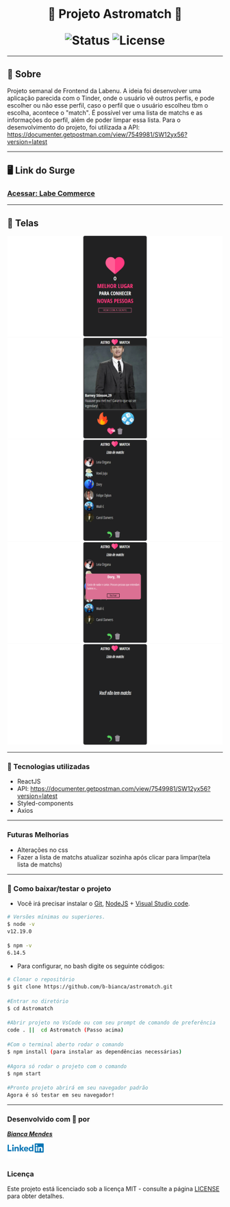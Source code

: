 <h1 align=center>

 💜 Projeto Astromatch 💜 <br>

<img src="https://camo.githubusercontent.com/a45bd10a7ea5a30b5665d9869b0ce1324fa90350/68747470733a2f2f696d672e736869656c64732e696f2f62616467652f7374617475732d6163746976652d737563636573732e737667" alt="Status" data-canonical-src="https://img.shields.io/badge/status-active-success.svg" style="max-width:100%;">
<img src="https://camo.githubusercontent.com/890acbdcb87868b382af9a4b1fac507b9659d9bf/68747470733a2f2f696d672e736869656c64732e696f2f62616467652f6c6963656e73652d4d49542d626c75652e737667" alt="License" data-canonical-src="https://img.shields.io/badge/license-MIT-blue.svg" style="max-width:100%;">
</h1>

---

## 📝️ Sobre
Projeto semanal de Frontend da Labenu. A ideia foi desenvolver uma aplicação parecida com o Tinder, onde o usuário vê outros perfis, e pode escolher ou não esse perfil, caso o perfil que o usuário escolheu tbm o escolha, acontece o "match". É possível ver uma lista de matchs e as informações do perfil, além de poder limpar essa lista.
Para o desenvolvimento do projeto, foi utilizada a API: <span>https://documenter.getpostman.com/view/7549981/SW12yx56?version=latest</span>

---

## 🖥 Link do Surge
<h3>
<a href="http://wacky-ground.surge.sh/" target="_blank">Acessar: Labe Commerce</a>
</h3>


---

## 🚀️ Telas

<img src="src/assets/imgReadMe/sreen1.png">
<img src="src/assets/imgReadMe/screen2.png">
<img src="src/assets/imgReadMe/screen3.png">
<img src="src/assets/imgReadMe/screen4.png">
<img src="src/assets/imgReadMe/screen5.png">


---

### 🚀️ Tecnologias utilizadas

- ReactJS
- API: <span>https://documenter.getpostman.com/view/7549981/SW12yx56?version=latest</span>
- Styled-components
- Axios

---

### Futuras Melhorias

- Alterações no css
- Fazer a lista de matchs atualizar sozinha após clicar para limpar(tela lista de matchs)

---

### 💾️ Como baixar/testar o projeto

- Você irá precisar instalar o [Git](https://git-scm.com/), [NodeJS](https://nodejs.org/pt-br/download/) + [Visual Studio code](https://code.visualstudio.com/).

```bash
# Versões mínimas ou superiores.
$ node -v
v12.19.0

$ npm -v
6.14.5
```

- Para configurar, no bash digite os seguinte códigos:

```bash
# Clonar o repositório
$ git clone https://github.com/b-bianca/astromatch.git

#Entrar no diretório
$ cd Astromatch

#Abrir projeto no VsCode ou com seu prompt de comando de preferência
code . ||  cd Astromatch (Passo acima) 

#Com o terminal aberto rodar o comando
$ npm install (para instalar as dependências necessárias)

#Agora só rodar o projeto com o comando
$ npm start

#Pronto projeto abrirá em seu navegador padrão
Agora é só testar em seu navegador!

```
---

### Desenvolvido com 💜 por

<a href="https://www.linkedin.com/in/bianca-cmendes/" target="_blank">***Bianca Mendes***</a>
<br/> 
<img src="src/assets/imgReadMe/Linkedin-Logo.png" width="86px">


### Licença

Este projeto está licenciado sob a licença MIT - consulte a página [LICENSE](https://opensource.org/licenses/MIT) para obter detalhes.
